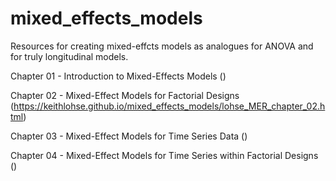 # mixed_effects_models
 Resources for creating mixed-effcts models as analogues for ANOVA and for truly longitudinal models.
 
 Chapter 01 - Introduction to Mixed-Effects Models
 ()
 
 Chapter 02 - Mixed-Effect Models for Factorial Designs
 (https://keithlohse.github.io/mixed_effects_models/lohse_MER_chapter_02.html)
 
 Chapter 03 - Mixed-Effect Models for Time Series Data
 ()
 
 Chapter 04 - Mixed-Effect Models for Time Series within Factorial Designs
 ()
